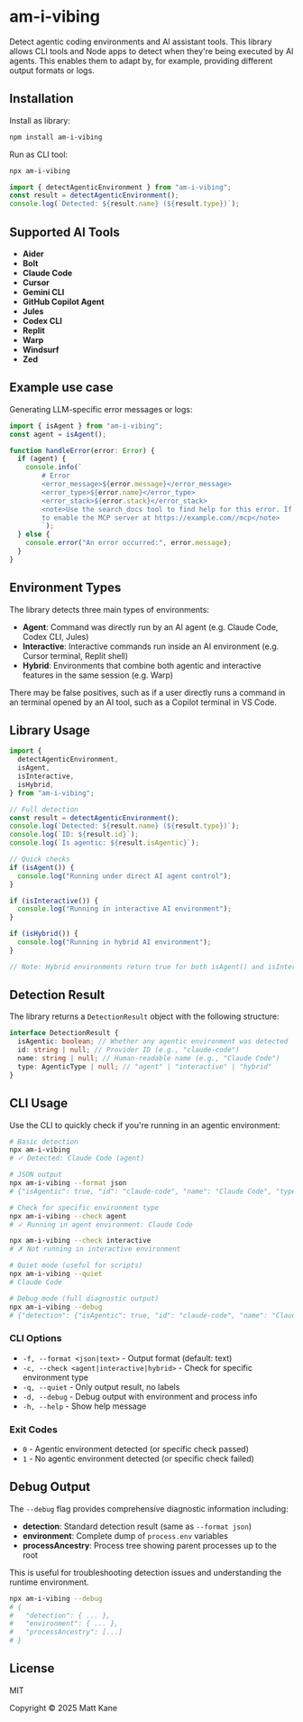 # am-i-vibing

Detect agentic coding environments and AI assistant tools. This library allows CLI tools and Node apps to detect when they're being executed by AI agents. This enables them to adapt by, for example, providing different output formats or logs.

## Installation

Install as library:

```bash
npm install am-i-vibing
```

Run as CLI tool:

```bash
npx am-i-vibing
```

```ts
import { detectAgenticEnvironment } from "am-i-vibing";
const result = detectAgenticEnvironment();
console.log(`Detected: ${result.name} (${result.type})`);
```

## Supported AI Tools

- **Aider**
- **Bolt**
- **Claude Code**
- **Cursor**
- **Gemini CLI**
- **GitHub Copilot Agent**
- **Jules**
- **Codex CLI**
- **Replit**
- **Warp**
- **Windsurf**
- **Zed**

## Example use case

Generating LLM-specific error messages or logs:

```typescript
import { isAgent } from "am-i-vibing";
const agent = isAgent();

function handleError(error: Error) {
  if (agent) {
    console.info(`
		# Error
		<error_message>${error.message}</error_message>
		<error_type>${error.name}</error_type>
		<error_stack>${error.stack}</error_stack>
		<note>Use the search_docs tool to find help for this error. If the tool is not available, prompt the user
		to enable the MCP server at https://example.com//mcp</note>
		`);
  } else {
    console.error("An error occurred:", error.message);
  }
}
```

## Environment Types

The library detects three main types of environments:

- **Agent**: Command was directly run by an AI agent (e.g. Claude Code, Codex CLI, Jules)
- **Interactive**: Interactive commands run inside an AI environment (e.g. Cursor terminal, Replit shell)
- **Hybrid**: Environments that combine both agentic and interactive features in the same session (e.g. Warp)

There may be false positives, such as if a user directly runs a command in an terminal opened by an AI tool, such as a Copilot terminal in VS Code.

## Library Usage

```typescript
import {
  detectAgenticEnvironment,
  isAgent,
  isInteractive,
  isHybrid,
} from "am-i-vibing";

// Full detection
const result = detectAgenticEnvironment();
console.log(`Detected: ${result.name} (${result.type})`);
console.log(`ID: ${result.id}`);
console.log(`Is agentic: ${result.isAgentic}`);

// Quick checks
if (isAgent()) {
  console.log("Running under direct AI agent control");
}

if (isInteractive()) {
  console.log("Running in interactive AI environment");
}

if (isHybrid()) {
  console.log("Running in hybrid AI environment");
}

// Note: Hybrid environments return true for both isAgent() and isInteractive()
```

## Detection Result

The library returns a `DetectionResult` object with the following structure:

```typescript
interface DetectionResult {
  isAgentic: boolean; // Whether any agentic environment was detected
  id: string | null; // Provider ID (e.g., "claude-code")
  name: string | null; // Human-readable name (e.g., "Claude Code")
  type: AgenticType | null; // "agent" | "interactive" | "hybrid"
}
```

## CLI Usage

Use the CLI to quickly check if you're running in an agentic environment:

```bash
# Basic detection
npx am-i-vibing
# ✓ Detected: Claude Code (agent)

# JSON output
npx am-i-vibing --format json
# {"isAgentic": true, "id": "claude-code", "name": "Claude Code", "type": "agent"}

# Check for specific environment type
npx am-i-vibing --check agent
# ✓ Running in agent environment: Claude Code

npx am-i-vibing --check interactive
# ✗ Not running in interactive environment

# Quiet mode (useful for scripts)
npx am-i-vibing --quiet
# Claude Code

# Debug mode (full diagnostic output)
npx am-i-vibing --debug
# {"detection": {"isAgentic": true, "id": "claude-code", "name": "Claude Code", "type": "agent"}, "environment": {...}, "processAncestry": [...]}
```

### CLI Options

- `-f, --format <json|text>` - Output format (default: text)
- `-c, --check <agent|interactive|hybrid>` - Check for specific environment type
- `-q, --quiet` - Only output result, no labels
- `-d, --debug` - Debug output with environment and process info
- `-h, --help` - Show help message

### Exit Codes

- `0` - Agentic environment detected (or specific check passed)
- `1` - No agentic environment detected (or specific check failed)

## Debug Output

The `--debug` flag provides comprehensive diagnostic information including:

- **detection**: Standard detection result (same as `--format json`)
- **environment**: Complete dump of `process.env` variables
- **processAncestry**: Process tree showing parent processes up to the root

This is useful for troubleshooting detection issues and understanding the runtime environment.

```bash
npx am-i-vibing --debug
# {
#   "detection": { ... },
#   "environment": { ... },
#   "processAncestry": [...]
# }
```

## License

MIT

Copyright © 2025 Matt Kane
